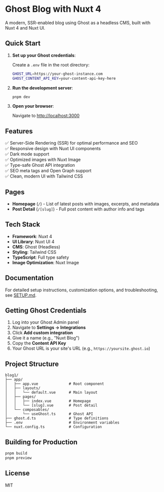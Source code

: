 # Ghost Blog with Nuxt 4

A modern, SSR-enabled blog using Ghost as a headless CMS, built with Nuxt 4 and Nuxt UI.

## Quick Start

1. **Set up your Ghost credentials**:
   
   Create a `.env` file in the root directory:
   
   ```bash
   GHOST_URL=https://your-ghost-instance.com
   GHOST_CONTENT_API_KEY=your-content-api-key-here
   ```

2. **Run the development server**:
   
   ```bash
   pnpm dev
   ```

3. **Open your browser**:
   
   Navigate to [http://localhost:3000](http://localhost:3000)

## Features

✅ Server-Side Rendering (SSR) for optimal performance and SEO  
✅ Responsive design with Nuxt UI components  
✅ Dark mode support  
✅ Optimized images with Nuxt Image  
✅ Type-safe Ghost API integration  
✅ SEO meta tags and Open Graph support  
✅ Clean, modern UI with Tailwind CSS  

## Pages

- **Homepage** (`/`) - List of latest posts with images, excerpts, and metadata
- **Post Detail** (`/[slug]`) - Full post content with author info and tags

## Tech Stack

- **Framework**: Nuxt 4
- **UI Library**: Nuxt UI 4
- **CMS**: Ghost (Headless)
- **Styling**: Tailwind CSS
- **TypeScript**: Full type safety
- **Image Optimization**: Nuxt Image

## Documentation

For detailed setup instructions, customization options, and troubleshooting, see [SETUP.md](./SETUP.md).

## Getting Ghost Credentials

1. Log into your Ghost Admin panel
2. Navigate to **Settings → Integrations**
3. Click **Add custom integration**
4. Give it a name (e.g., "Nuxt Blog")
5. Copy the **Content API Key**
6. Your Ghost URL is your site's URL (e.g., `https://yoursite.ghost.io`)

## Project Structure

```
blog1/
├── app/
│   ├── app.vue              # Root component
│   ├── layouts/
│   │   └── default.vue      # Main layout
│   ├── pages/
│   │   ├── index.vue        # Homepage
│   │   └── [slug].vue       # Post detail
│   └── composables/
│       └── useGhost.ts      # Ghost API
├── ghost.d.ts               # Type definitions
├── .env                     # Environment variables
└── nuxt.config.ts           # Configuration
```

## Building for Production

```bash
pnpm build
pnpm preview
```

## License

MIT
